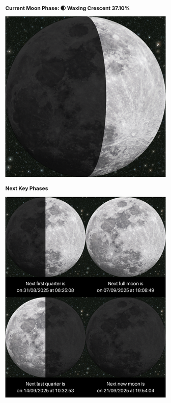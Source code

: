 ### Current Moon Phase: 🌒 Waxing Crescent 37.10%
![Moon Phase](moonphase.png)
### Next Key Phases
![Gallery](gallery.png)